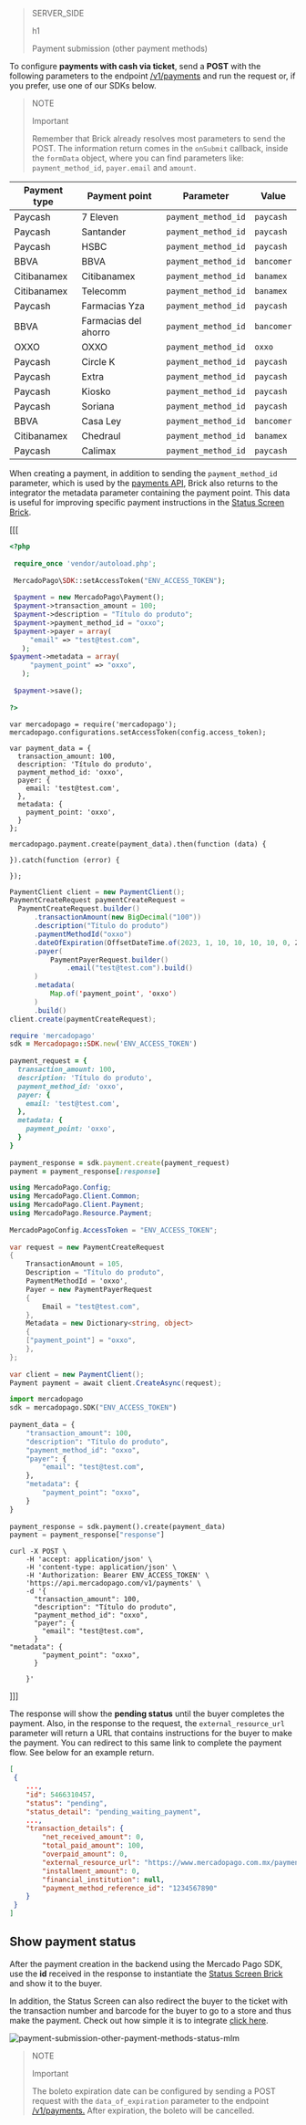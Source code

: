 > SERVER_SIDE
>
> h1
>
> Payment submission (other payment methods)

To configure **payments with cash via ticket**, send a **POST** with the following parameters to the endpoint [/v1/payments](/developers/en/reference/payments/_payments/post) and run the request or, if you prefer, use one of our SDKs below.

> NOTE
>
> Important
>
> Remember that Brick already resolves most parameters to send the POST. The information return comes in the `onSubmit` callback, inside the `formData` object, where you can find parameters like: `payment_method_id`, `payer.email` and `amount`.

| Payment type | Payment point | Parameter | Value |
| --- | --- | --- | --- |
| Paycash  | 7 Eleven | `payment_method_id`  | `paycash`  |
| Paycash  | Santander | `payment_method_id`  | `paycash`  |
| Paycash  | HSBC| `payment_method_id`  | `paycash`  |
| BBVA  | BBVA | `payment_method_id`  | `bancomer`  |
| Citibanamex  | Citibanamex | `payment_method_id`  | `banamex`  |
| Citibanamex  | Telecomm | `payment_method_id`  | `banamex`  |
| Paycash  | Farmacias Yza| `payment_method_id`  | `paycash`  |
| BBVA  | Farmacias del ahorro | `payment_method_id`  | `bancomer`  |
| OXXO  | OXXO | `payment_method_id`  | `oxxo`  |
| Paycash  | Circle K | `payment_method_id`  | `paycash`  |
| Paycash  | Extra | `payment_method_id`  | `paycash`  |
| Paycash  | Kiosko | `payment_method_id`  | `paycash`  |
| Paycash  | Soriana | `payment_method_id`  | `paycash`  |
| BBVA  | Casa Ley | `payment_method_id`  | `bancomer`  |
| Citibanamex  | Chedraul | `payment_method_id`  | `banamex`  |
| Paycash  | Calimax | `payment_method_id`  | `paycash`  |

When creating a payment, in addition to sending the `payment_method_id` parameter, which is used by the [payments API](/developers/en/reference/payments/_payments/post), Brick also returns to the integrator the metadata parameter containing the payment point. This data is useful for improving specific payment instructions in the [Status Screen Brick](/developers/en/docs/checkout-bricks/status-screen-brick/introduction).

[[[
```php
<?php
 
 require_once 'vendor/autoload.php';
 
 MercadoPago\SDK::setAccessToken("ENV_ACCESS_TOKEN");
 
 $payment = new MercadoPago\Payment();
 $payment->transaction_amount = 100;
 $payment->description = "Título do produto";
 $payment->payment_method_id = "oxxo";
 $payment->payer = array(
     "email" => "test@test.com",
   );
$payment->metadata = array(
     "payment_point" => "oxxo",
   );
 
 $payment->save();
 
?>
```
```node
var mercadopago = require('mercadopago');
mercadopago.configurations.setAccessToken(config.access_token);
 
var payment_data = {
  transaction_amount: 100,
  description: 'Título do produto',
  payment_method_id: 'oxxo',
  payer: {
    email: 'test@test.com',
  },
  metadata: {
    payment_point: 'oxxo',
  }
};
 
mercadopago.payment.create(payment_data).then(function (data) {
 
}).catch(function (error) {
 
});
```
```java
PaymentClient client = new PaymentClient();
PaymentCreateRequest paymentCreateRequest =
  PaymentCreateRequest.builder()
      .transactionAmount(new BigDecimal("100"))
      .description("Título do produto")
      .paymentMethodId("oxxo")
      .dateOfExpiration(OffsetDateTime.of(2023, 1, 10, 10, 10, 10, 0, ZoneOffset.UTC))
      .payer(
          PaymentPayerRequest.builder()
              .email("test@test.com").build()
      )
      .metadata(
          Map.of('payment_point', 'oxxo')
      )
      .build()
client.create(paymentCreateRequest);
```
```ruby
require 'mercadopago'
sdk = Mercadopago::SDK.new('ENV_ACCESS_TOKEN')
 
payment_request = {
  transaction_amount: 100,
  description: 'Título do produto',
  payment_method_id: 'oxxo',
  payer: {
    email: 'test@test.com',
  },
  metadata: {
    payment_point: 'oxxo',
  }
}
 
payment_response = sdk.payment.create(payment_request)
payment = payment_response[:response]
```
```csharp
using MercadoPago.Config;
using MercadoPago.Client.Common;
using MercadoPago.Client.Payment;
using MercadoPago.Resource.Payment;
 
MercadoPagoConfig.AccessToken = "ENV_ACCESS_TOKEN";
 
var request = new PaymentCreateRequest
{
    TransactionAmount = 105,
    Description = "Título do produto",
    PaymentMethodId = 'oxxo',
    Payer = new PaymentPayerRequest
    {
        Email = "test@test.com",
    },
    Metadata = new Dictionary<string, object>
    {
	["payment_point"] = "oxxo",
    },
};
 
var client = new PaymentClient();
Payment payment = await client.CreateAsync(request);
```
```python
import mercadopago
sdk = mercadopago.SDK("ENV_ACCESS_TOKEN")
 
payment_data = {
    "transaction_amount": 100,
    "description": "Título do produto",
    "payment_method_id": "oxxo",
    "payer": {
        "email": "test@test.com",
    },
    "metadata": {
        "payment_point": "oxxo",
    }
}
 
payment_response = sdk.payment().create(payment_data)
payment = payment_response["response"]
```
```curl
curl -X POST \
    -H 'accept: application/json' \
    -H 'content-type: application/json' \
    -H 'Authorization: Bearer ENV_ACCESS_TOKEN' \
    'https://api.mercadopago.com/v1/payments' \
    -d '{
      "transaction_amount": 100,
      "description": "Título do produto",
      "payment_method_id": "oxxo",
      "payer": {
        "email": "test@test.com",
      }
"metadata": {
        "payment_point": "oxxo",
      }
 
    }'
```
]]]

The response will show the **pending status** until the buyer completes the payment. Also, in the response to the request, the `external_resource_url` parameter will return a URL that contains instructions for the buyer to make the payment. You can redirect to this same link to complete the payment flow. See below for an example return.

```json
[
 {
    ...,
    "id": 5466310457,
    "status": "pending",
    "status_detail": "pending_waiting_payment",
    ...,
    "transaction_details": {
        "net_received_amount": 0,
        "total_paid_amount": 100,
        "overpaid_amount": 0,
        "external_resource_url": "https://www.mercadopago.com.mx/payments/123456/ticket?caller_id=123456&payment_method_id=oxxo&payment_id=123456&payment_method_reference_id=123456",
        "installment_amount": 0,
        "financial_institution": null,
        "payment_method_reference_id": "1234567890"
    }
 }
]
```

## Show payment status

After the payment creation in the backend using the Mercado Pago SDK, use the **id** received in the response to instantiate the [Status Screen Brick](/developers/en/docs/checkout-bricks/status-screen-brick/introduction) and show it to the buyer.

In addition, the Status Screen can also redirect the buyer to the ticket with the transaction number and barcode for the buyer to go to a store and thus make the payment. Check out how simple it is to integrate [click here](/developers/en/docs/checkout-bricks/status-screen-brick/configure-integration).

![payment-submission-other-payment-methods-status-mlm](checkout-bricks/payment-submission-other-payment-methods-status-mlm-en.jpg)

> NOTE
>
> Important
>
> The boleto expiration date can be configured by sending a POST request with the `data_of_expiration` parameter to the endpoint [/v1/payments.](/developers/en/reference/payments/_payments/post) After expiration, the boleto will be cancelled.